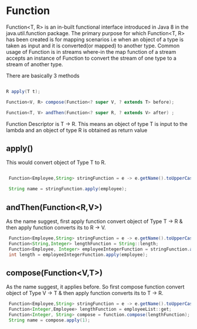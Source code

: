 # Function

Function<T, R> is an in-built functional interface introduced in Java 8 in the java.util.function package. The primary purpose for which Function<T, R> has been created is for mapping scenarios i.e when an object of a type is taken as input and it is converted(or mapped) to another type. Common usage of Function is in streams where-in the map function of a stream accepts an instance of Function to convert the stream of one type to a stream of another type.

There are basically 3 methods
```java

R apply(T t);

Function<V, R> compose(Function<? super V, ? extends T> before);

Function<T, V> andThen(Function<? super R, ? extends V> after) ;


```

Function Descriptor is T -> R. This means an object of type T is input to the lambda and an object of type R is obtained as return value

## apply()

This would convert object of Type T to R.
```java

 Function<Employee,String> stringFunction = e -> e.getName().toUpperCase();

 String name = stringFunction.apply(employee);

```

## andThen(Function<R,V>)

As the name suggest, first apply function convert object of Type T -> R & then apply function converts its to R -> V.
```java
 Function<Employee,String> stringFunction = e -> e.getName().toUpperCase();
 Function<String,Integer> lengthFunction = String::length;
 Function<Employee, Integer> employeeIntegerFunction = stringFunction.andThen(lengthFunction);
 int length = employeeIntegerFunction.apply(employee);

```

## compose(Function<V,T>)

As the name suggest, it applies before. So first compose function convert object of Type V -> T & then apply function converts its to T -> R.
```java
 Function<Employee,String> stringFunction = e -> e.getName().toUpperCase();
 Function<Integer,Employee> lengthFunction = employeeList::get;
 Function<Integer, String> compose = function.compose(lengthFunction);
 String name = compose.apply(1);

```